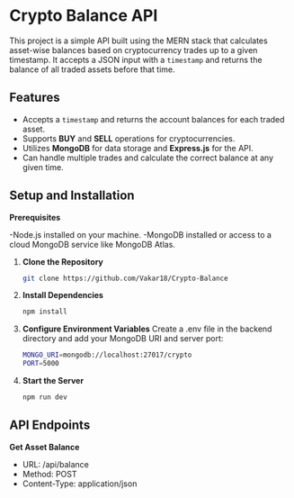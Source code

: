 # Crypto Balance API

This project is a simple API built using the MERN stack that calculates asset-wise balances based on cryptocurrency trades up to a given timestamp. It accepts a JSON input with a `timestamp` and returns the balance of all traded assets before that time.

## Features

- Accepts a `timestamp` and returns the account balances for each traded asset.
- Supports **BUY** and **SELL** operations for cryptocurrencies.
- Utilizes **MongoDB** for data storage and **Express.js** for the API.
- Can handle multiple trades and calculate the correct balance at any given time.

## Setup and Installation

 **Prerequisites**

 -Node.js installed on your machine.
 -MongoDB installed or access to a cloud MongoDB service like MongoDB Atlas.

 1. **Clone the Repository**
    ```bash
    git clone https://github.com/Vakar18/Crypto-Balance
2. **Install Dependencies**
    ```bash
    npm install
3. **Configure Environment Variables**
   Create a .env file in the backend directory and add your MongoDB URI and server port:
    ```bash
    MONGO_URI=mongodb://localhost:27017/crypto
    PORT=5000
4. **Start the Server**
    ```bash
    npm run dev

## API Endpoints
**Get Asset Balance**
 - URL: /api/balance
 - Method: POST
 - Content-Type: application/json

